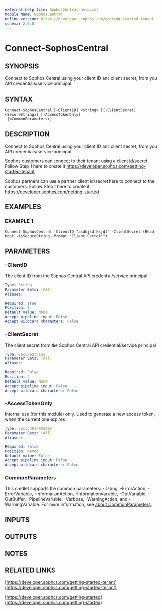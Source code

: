 ```yaml
---
external help file: SophosCentral-help.xml
Module Name: SophosCentral
online version: https://developer.sophos.com/getting-started-tenant
schema: 2.0.0
---
```


# Connect-SophosCentral

## SYNOPSIS
Connect to Sophos Central using your client ID and client secret, from you API credentials/service principal

## SYNTAX

```
Connect-SophosCentral [-ClientID] <String> [[-ClientSecret] <SecureString>] [-AccessTokenOnly]
 [<CommonParameters>]
```

## DESCRIPTION
Connect to Sophos Central using your client ID and client secret, from you API credentials/service principal

Sophos customers can connect to their tenant using a client id/secret.
Follow Step 1 here to create it
https://developer.sophos.com/getting-started-tenant

Sophos partners can use a partner client id/secret here to connect to the customers.
Follow Step 1 here to create it
https://developer.sophos.com/getting-started

## EXAMPLES

### EXAMPLE 1
```
Connect-SophosCentral -ClientID "asdkjsdfksjdf" -ClientSecret (Read-Host -AsSecureString -Prompt "Client Secret:")
```

## PARAMETERS

### -ClientID
The client ID from the Sophos Central API credential/service principal

```yaml
Type: String
Parameter Sets: (All)
Aliases:

Required: True
Position: 1
Default value: None
Accept pipeline input: False
Accept wildcard characters: False
```

### -ClientSecret
The client secret from the Sophos Central API credential/service principal

```yaml
Type: SecureString
Parameter Sets: (All)
Aliases:

Required: False
Position: 2
Default value: None
Accept pipeline input: False
Accept wildcard characters: False
```

### -AccessTokenOnly
Internal use (for this module) only.
Used to generate a new access token, when the current one expires

```yaml
Type: SwitchParameter
Parameter Sets: (All)
Aliases:

Required: False
Position: Named
Default value: False
Accept pipeline input: False
Accept wildcard characters: False
```

### CommonParameters
This cmdlet supports the common parameters: -Debug, -ErrorAction, -ErrorVariable, -InformationAction, -InformationVariable, -OutVariable, -OutBuffer, -PipelineVariable, -Verbose, -WarningAction, and -WarningVariable. For more information, see [about_CommonParameters](http://go.microsoft.com/fwlink/?LinkID=113216).

## INPUTS

## OUTPUTS

## NOTES

## RELATED LINKS

[https://developer.sophos.com/getting-started-tenant](https://developer.sophos.com/getting-started-tenant)

[https://developer.sophos.com/getting-started](https://developer.sophos.com/getting-started)

